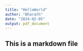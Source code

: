 ```yaml
---
title: "HelloWorld"
author: "Bharath"
date: "2024-02-05"
output: pdf_document
---
```


## This is a markdown file

